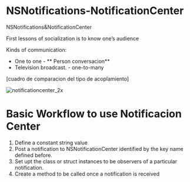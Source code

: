 # NSNotifications-NotificationCenter
NSNotifications&amp;NotificationCenter

First lessons of socialization is to know one’s audience

Kinds of communication:

- One to one - ** Person conversacion**
- Television broadcast. - one-to-many

[cuadro de comparacion del tipo de acoplamiento]

![notificationcenter_2x](https://user-images.githubusercontent.com/24994818/60770616-86e7e000-a0a2-11e9-8287-de8a9953b1ec.png)

# Basic Workflow to use Notificacion Center

1. Define a constant string value
2. Post a notification to NSNotificationCenter identified by the key name defined before.
3. Set upt the class or struct instances to be observers of a particular notification.
4. Create a method to be called once a notification is received 


